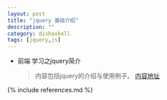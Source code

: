 ```yaml
---
layout: post
title: "jquery 基础介绍"
description: ""
category: dishaskell
tags: [jquery,js]
---
```


* 前端 学习之jquery简介 

  >内容包括jquery的介绍与使用例子。
  [内容地址](http://hongmomanu.github.io/assets/html/js1.htm)






{% include references.md %}
